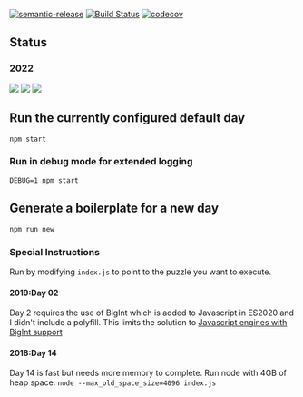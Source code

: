 [![semantic-release](https://img.shields.io/badge/%20%20%F0%9F%93%A6%F0%9F%9A%80-semantic--release-e10079.svg)](https://github.com/semantic-release/semantic-release)
[![Build Status](https://github.com/amclin/advent-of-code/actions/workflows/release.yml/badge.svg)](https://github.com/amclin/advent-of-code/actions/workflows/release.yml)
[![codecov](https://codecov.io/gh/amclin/advent-of-code/branch/master/graph/badge.svg)](https://codecov.io/gh/amclin/advent-of-code)

## Status

### 2022
![](https://img.shields.io/badge/day%20📅-3-blue)
![](https://img.shields.io/badge/stars%20⭐-0-yellow)
![](https://img.shields.io/badge/days%20completed-0-red)

## Run the currently configured default day
`npm start`

### Run in debug mode for extended logging
`DEBUG=1 npm start`
## Generate a boilerplate for a new day
`npm run new`
### Special Instructions
Run by modifying `index.js` to point to the puzzle you want to execute.
#### 2019:Day 02
Day 2 requires the use of BigInt which is added to Javascript in ES2020 and I didn't include a polyfill.
This limits the solution to [Javascript engines with BigInt support](https://developer.mozilla.org/en-US/docs/Web/JavaScript/Reference/Global_Objects/BigInt#Browser_compatibility)

#### 2018:Day 14
Day 14 is fast but needs more memory to complete. Run node with 4GB of heap space:
`node --max_old_space_size=4096 index.js`
